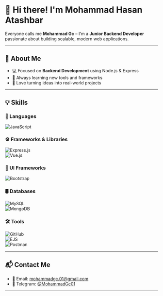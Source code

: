 # 👋 Hi there! I'm Mohammad Hasan Atashbar  
Everyone calls me **Mohammad Gc** – I'm a **Junior Backend Developer** passionate about building scalable, modern web applications.

---

## 🧠 About Me  
- 💻 Focused on **Backend Development** using Node.js & Express  
- 🌱 Always learning new tools and frameworks  
- 🚀 Love turning ideas into real-world projects  

---

## 💡 Skills

### 📝 Languages  
![JavaScript](https://img.shields.io/badge/JavaScript-%23323330.svg?style=for-the-badge&logo=javascript&logoColor=%23F7DF1E)

### ⚙️ Frameworks & Libraries  
![Express.js](https://img.shields.io/badge/Express.js-%23404d59.svg?style=for-the-badge&logo=express&logoColor=%2361DAFB)  
![Vue.js](https://img.shields.io/badge/Vue.js-%2335495e.svg?style=for-the-badge&logo=vuedotjs&logoColor=%234FC08D)

### 🎨 UI Frameworks  
![Bootstrap](https://img.shields.io/badge/Bootstrap-%238511FA.svg?style=for-the-badge&logo=bootstrap&logoColor=white)

### 🛢️ Databases  
![MySQL](https://img.shields.io/badge/MySQL-4479A1.svg?style=for-the-badge&logo=mysql&logoColor=white)  
![MongoDB](https://img.shields.io/badge/MongoDB-%234ea94b.svg?style=for-the-badge&logo=mongodb&logoColor=white)

### 🛠️ Tools  
![GitHub](https://img.shields.io/badge/GitHub-%23121011.svg?style=for-the-badge&logo=github&logoColor=white)  
![EJS](https://img.shields.io/badge/EJS-%23B4CA65.svg?style=for-the-badge&logo=ejs&logoColor=black)  
![Postman](https://img.shields.io/badge/Postman-FF6C37.svg?style=for-the-badge&logo=postman&logoColor=white)

---

## 📬 Contact Me  
- 📧 Email: mohammadgc.01@gmail.com  
- 💬 Telegram: [@MohammadGc01](https://t.me/MohammadGc01)  

---
